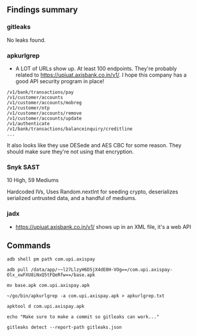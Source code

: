 ## Findings summary

### gitleaks

No leaks found.

### apkurlgrep

- A LOT of URLs show up. At least 100 endpoints. They're probably related to <https://upiuat.axisbank.co.in/v1/>. I hope this company has a good API security program in place!

```
/v1/bank/transactions/pay
/v1/customer/accounts
/v1/customer/accounts/mobreg
/v1/customer/otp
/v1/customer/accounts/remove
/v1/customer/accounts/update
/v1/authenticate
/v1/bank/transactions/balanceinquiry/creditline
...
```

It also looks like they use DESede and AES CBC for some reason. They should make sure they're not using that encryption.

### Snyk SAST

10 High, 59 Mediums

Hardcoded IVs, Uses Random.nextInt for seeding crypto, deserializes serialized untrusted data, and a handful of mediums.

### jadx

- https://upiuat.axisbank.co.in/v1/ shows up in an XML file, it's a web API

## Commands

```
adb shell pm path com.upi.axispay

adb pull /data/app/~~l27LlzyH6D5jX4dE8H-VOg==/com.upi.axispay-Olx_xwFXU8iNxQ5tFQeRfw==/base.apk

mv base.apk com.upi.axispay.apk

~/go/bin/apkurlgrep -a com.upi.axispay.apk > apkurlgrep.txt

apktool d com.upi.axispay.apk

echo "Make sure to make a commit so gitleaks can work..."

gitleaks detect --report-path gitleaks.json
```
